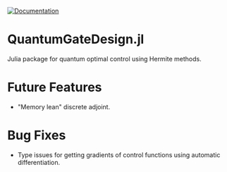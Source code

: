 [![Documentation](https://img.shields.io/badge/docs-latest-blue.svg)](https://leespen1.github.io/QuantumGateDesign.jl/dev/)
# QuantumGateDesign.jl
Julia package for quantum optimal control using Hermite methods.

# Future Features
- "Memory lean" discrete adjoint.

# Bug Fixes
- Type issues for getting gradients of control functions using automatic
  differentiation.
